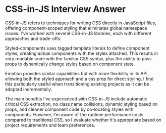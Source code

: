 # CSS-in-JS Interview Answer

CSS-in-JS refers to techniques for writing CSS directly in JavaScript files, offering component-scoped styling that eliminates global namespace issues. I've worked with several CSS-in-JS libraries, each with different approaches and trade-offs.

Styled-components uses tagged template literals to define component styles, creating actual components with the styles attached. This results in very readable code with the familiar CSS syntax, plus the ability to pass props to dynamically change styles based on component state.

Emotion provides similar capabilities but with more flexibility in its API, allowing both the styled approach and a css prop for direct styling. I find this particularly useful when transitioning existing projects as it can be adopted incrementally.

The main benefits I've experienced with CSS-in-JS include automatic critical CSS extraction, no class name collisions, dynamic styling based on props, and cleaner component code by co-locating styles with components. However, I'm aware of the runtime performance costs compared to traditional CSS, so I evaluate whether it's appropriate based on project requirements and team preferences.